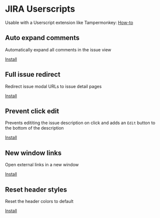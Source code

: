 # JIRA Userscripts

Usable with a Userscript extension like Tampermonkey: [How-to](https://greasyfork.org)


## Auto expand comments
Automatically expand all comments in the issue view

[Install](scripts/jira-auto-expand-comments.user.js?raw=1)

## Full issue redirect
Redirect issue modal URLs to issue detail pages

[Install](scripts/jira-full-issue-redirect.user.js?raw=1)

## Prevent click edit
Prevents edititing the issue description on click and adds an `Edit` button to the bottom of the description

[Install](scripts/jira-prevent-click-edit.user.js?raw=1)

## New window links
Open external links in a new window

[Install](scripts/jira-new-window-links.user.js?raw=1)

## Reset header styles
Reset the header colors to default

[Install](scripts/jira-reset-header-styles.user.js?raw=1)
